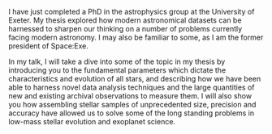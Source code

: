 I have just completed a PhD in the astrophysics group at the University of Exeter. My thesis explored how modern astronomical datasets can be harnessed to sharpen our thinking on a number of problems currently facing modern astronomy. I may also be familiar to some, as I am the former president of Space:Exe. 

In my talk, I will take a dive into some of the topic in my thesis by introducing you to the fundamental parameters which dictate the characteristics and evolution of all stars, and describing how we have been able to harness novel data analysis techniques and the large quantities of new and existing archival observations to measure them. I will also show you how assembling stellar samples of unprecedented size, precision and accuracy have allowed us to solve some of the long standing problems in low-mass stellar evolution and exoplanet science. 

